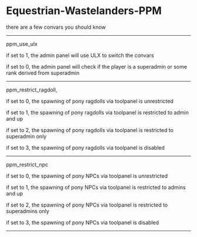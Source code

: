 # Equestrian-Wastelanders-PPM


there are a few convars you should know

----------------------------------------------------------------------------------------------------------


ppm_use_ulx

if set to 1, the admin panel will use ULX to switch the convars

if set to 0, the admin panel will check if the player is a superadmin or some rank derived from superadmin

----------------------------------------------------------------------------------------------------------

ppm_restrict_ragdoll,

if set to 0, the spawning of pony ragdolls via toolpanel is unrestricted

if set to 1, the spawning of pony ragdolls via toolpanel is restricted to admin and up

if set to 2, the spawning of pony ragdolls via toolpanel is restricted to superadmin only

if set to 3, the spawning of pony ragdolls via toolpanel is disabled

----------------------------------------------------------------------------------------------------------

ppm_restrict_npc

if set to 0, the spawning of pony NPCs via toolpanel is unrestricted

if set to 1, the spawning of pony NPCs via toolpanel is restricted to admins and up

if set to 2, the spawning of pony NPCs via toolpanel is restricted to superadmins only

if set to 3, the spawning of pony NPCs via toolpanel is disabled

----------------------------------------------------------------------------------------------------------

